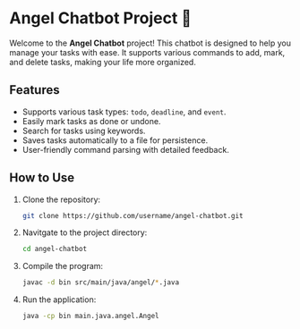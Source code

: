 # Angel Chatbot Project 🚀

Welcome to the **Angel Chatbot** project! This chatbot is designed to help you manage your tasks with ease. It supports various commands to add, mark, and delete tasks, making your life more organized.

## Features

- Supports various task types: `todo`, `deadline`, and `event`.
- Easily mark tasks as done or undone.
- Search for tasks using keywords.
- Saves tasks automatically to a file for persistence.
- User-friendly command parsing with detailed feedback.

## How to Use

1. Clone the repository:
   ```bash
   git clone https://github.com/username/angel-chatbot.git

2. Navitgate to the project directory:
   ```bash
   cd angel-chatbot

3. Compile the program:
   ```bash
   javac -d bin src/main/java/angel/*.java

4. Run the application:
   ```bash
   java -cp bin main.java.angel.Angel

   
